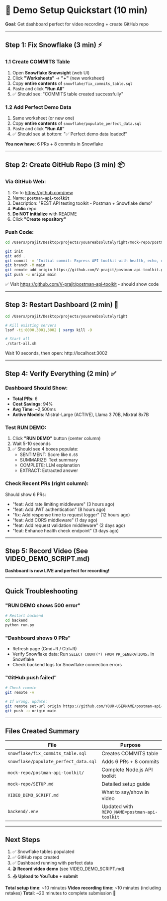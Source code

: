 # 🚀 Demo Setup Quickstart (10 min)

**Goal**: Get dashboard perfect for video recording + create GitHub repo

---

## Step 1: Fix Snowflake (3 min) ⚡

### 1.1 Create COMMITS Table
1. Open **Snowflake Snowsight** (web UI)
2. Click **"Worksheets"** → **"+"** (new worksheet)
3. Copy **entire contents** of `snowflake/fix_commits_table.sql`
4. Paste and click **"Run All"**
5. ✅ Should see: "COMMITS table created successfully"

### 1.2 Add Perfect Demo Data
1. Same worksheet (or new one)
2. Copy **entire contents** of `snowflake/populate_perfect_data.sql`
3. Paste and click **"Run All"**
4. ✅ Should see at bottom: "✅ Perfect demo data loaded!"

**You now have**: 6 PRs + 8 commits in Snowflake

---

## Step 2: Create GitHub Repo (3 min) 📦

### Via GitHub Web:
1. Go to https://github.com/new
2. Name: **`postman-api-toolkit`**
3. Description: "REST API testing toolkit - Postman + Snowflake demo"
4. **Public** repo
5. **Do NOT initialize** with README
6. Click **"Create repository"**

### Push Code:
```bash
cd /Users/prajit/Desktop/projects/youareabsolutelyright/mock-repo/postman-api-toolkit

git init
git add .
git commit -m "Initial commit: Express API toolkit with health, echo, users endpoints"
git branch -M main
git remote add origin https://github.com/V-prajit/postman-api-toolkit.git
git push -u origin main
```

✅ Visit https://github.com/V-prajit/postman-api-toolkit - should show code

---

## Step 3: Restart Dashboard (2 min) 🔄

```bash
cd /Users/prajit/Desktop/projects/youareabsolutelyright

# Kill existing servers
lsof -ti:8000,3001,3002 | xargs kill -9

# Start all
./start-all.sh
```

Wait 10 seconds, then open: http://localhost:3002

---

## Step 4: Verify Everything (2 min) ✅

### Dashboard Should Show:
- **Total PRs**: 6
- **Cost Savings**: 94%
- **Avg Time**: ~2,500ms
- **Active Models**: Mistral-Large (ACTIVE), Llama 3 70B, Mixtral 8x7B

### Test RUN DEMO:
1. Click **"RUN DEMO"** button (center column)
2. Wait 5-10 seconds
3. ✅ Should see 4 boxes populate:
   - SENTIMENT: Score like `0.65`
   - SUMMARIZE: Text summary
   - COMPLETE: LLM explanation
   - EXTRACT: Extracted answer

### Check Recent PRs (right column):
Should show 6 PRs:
- "feat: Add rate limiting middleware" (3 hours ago)
- "feat: Add JWT authentication" (8 hours ago)
- "fix: Add response time to request logger" (12 hours ago)
- "feat: Add CORS middleware" (1 day ago)
- "feat: Add request validation middleware" (2 days ago)
- "feat: Enhance health check endpoint" (3 days ago)

---

## Step 5: Record Video (See VIDEO_DEMO_SCRIPT.md)

**Dashboard is now LIVE and perfect for recording!**

---

## Quick Troubleshooting

### "RUN DEMO shows 500 error"
```bash
# Restart backend
cd backend
python run.py
```

### "Dashboard shows 0 PRs"
- Refresh page (Cmd+R / Ctrl+R)
- Verify Snowflake data: Run `SELECT COUNT(*) FROM PR_GENERATIONS;` in Snowflake
- Check backend logs for Snowflake connection errors

### "GitHub push failed"
```bash
# Check remote
git remote -v

# If wrong, update:
git remote set-url origin https://github.com/YOUR-USERNAME/postman-api-toolkit.git
git push -u origin main
```

---

## Files Created Summary

| File | Purpose |
|------|---------|
| `snowflake/fix_commits_table.sql` | Creates COMMITS table |
| `snowflake/populate_perfect_data.sql` | Adds 6 PRs + 8 commits |
| `mock-repo/postman-api-toolkit/` | Complete Node.js API toolkit |
| `mock-repo/SETUP.md` | Detailed setup guide |
| `VIDEO_DEMO_SCRIPT.md` | What to say/show in video |
| `backend/.env` | Updated with `REPO_NAME=postman-api-toolkit` |

---

## Next Steps

1. ✅ Snowflake tables populated
2. ✅ GitHub repo created
3. ✅ Dashboard running with perfect data
4. 🎬 **Record video demo** (see VIDEO_DEMO_SCRIPT.md)
5. 📤 **Upload to YouTube + submit**

**Total setup time**: ~10 minutes
**Video recording time**: ~10 minutes (including retakes)
**Total**: ~20 minutes to complete submission 🚀
